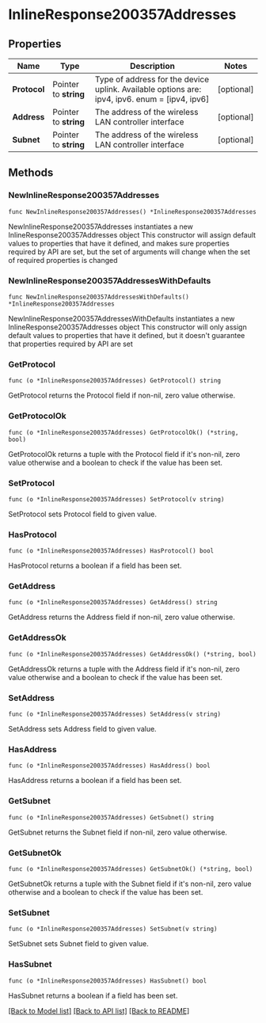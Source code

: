 # InlineResponse200357Addresses

## Properties

Name | Type | Description | Notes
------------ | ------------- | ------------- | -------------
**Protocol** | Pointer to **string** | Type of address for the device uplink. Available options are: ipv4, ipv6. enum &#x3D; [ipv4, ipv6] | [optional] 
**Address** | Pointer to **string** | The address of the wireless LAN controller interface | [optional] 
**Subnet** | Pointer to **string** | The address of the wireless LAN controller interface | [optional] 

## Methods

### NewInlineResponse200357Addresses

`func NewInlineResponse200357Addresses() *InlineResponse200357Addresses`

NewInlineResponse200357Addresses instantiates a new InlineResponse200357Addresses object
This constructor will assign default values to properties that have it defined,
and makes sure properties required by API are set, but the set of arguments
will change when the set of required properties is changed

### NewInlineResponse200357AddressesWithDefaults

`func NewInlineResponse200357AddressesWithDefaults() *InlineResponse200357Addresses`

NewInlineResponse200357AddressesWithDefaults instantiates a new InlineResponse200357Addresses object
This constructor will only assign default values to properties that have it defined,
but it doesn't guarantee that properties required by API are set

### GetProtocol

`func (o *InlineResponse200357Addresses) GetProtocol() string`

GetProtocol returns the Protocol field if non-nil, zero value otherwise.

### GetProtocolOk

`func (o *InlineResponse200357Addresses) GetProtocolOk() (*string, bool)`

GetProtocolOk returns a tuple with the Protocol field if it's non-nil, zero value otherwise
and a boolean to check if the value has been set.

### SetProtocol

`func (o *InlineResponse200357Addresses) SetProtocol(v string)`

SetProtocol sets Protocol field to given value.

### HasProtocol

`func (o *InlineResponse200357Addresses) HasProtocol() bool`

HasProtocol returns a boolean if a field has been set.

### GetAddress

`func (o *InlineResponse200357Addresses) GetAddress() string`

GetAddress returns the Address field if non-nil, zero value otherwise.

### GetAddressOk

`func (o *InlineResponse200357Addresses) GetAddressOk() (*string, bool)`

GetAddressOk returns a tuple with the Address field if it's non-nil, zero value otherwise
and a boolean to check if the value has been set.

### SetAddress

`func (o *InlineResponse200357Addresses) SetAddress(v string)`

SetAddress sets Address field to given value.

### HasAddress

`func (o *InlineResponse200357Addresses) HasAddress() bool`

HasAddress returns a boolean if a field has been set.

### GetSubnet

`func (o *InlineResponse200357Addresses) GetSubnet() string`

GetSubnet returns the Subnet field if non-nil, zero value otherwise.

### GetSubnetOk

`func (o *InlineResponse200357Addresses) GetSubnetOk() (*string, bool)`

GetSubnetOk returns a tuple with the Subnet field if it's non-nil, zero value otherwise
and a boolean to check if the value has been set.

### SetSubnet

`func (o *InlineResponse200357Addresses) SetSubnet(v string)`

SetSubnet sets Subnet field to given value.

### HasSubnet

`func (o *InlineResponse200357Addresses) HasSubnet() bool`

HasSubnet returns a boolean if a field has been set.


[[Back to Model list]](../README.md#documentation-for-models) [[Back to API list]](../README.md#documentation-for-api-endpoints) [[Back to README]](../README.md)


